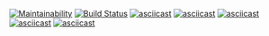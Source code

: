 [![Maintainability](https://api.codeclimate.com/v1/badges/66f564795e7b70c45fbc/maintainability)](https://codeclimate.com/github/Surtt/frontend-project-lvl1/maintainability)
[![Build Status](https://travis-ci.com/Surtt/frontend-project-lvl1.svg?branch=master)](https://travis-ci.com/Surtt/frontend-project-lvl1)
[![asciicast](https://asciinema.org/a/7Bpqp6NDKXspAoc58moLjTX2e.svg)](https://asciinema.org/a/7Bpqp6NDKXspAoc58moLjTX2e)
[![asciicast](https://asciinema.org/a/xqsBrLdqVsrmjgHjU4mM3Kd1w.svg)](https://asciinema.org/a/xqsBrLdqVsrmjgHjU4mM3Kd1w)
[![asciicast](https://asciinema.org/a/hDhIUT16OSmPMjep9coKTLOHy.svg)](https://asciinema.org/a/hDhIUT16OSmPMjep9coKTLOHy)
[![asciicast](https://asciinema.org/a/enr3ixKWgBEIJs2OXoCK11diM.svg)](https://asciinema.org/a/enr3ixKWgBEIJs2OXoCK11diM)
[![asciicast](https://asciinema.org/a/jvP0GnFep2KtICPDEZYlEI7GL.svg)](https://asciinema.org/a/jvP0GnFep2KtICPDEZYlEI7GL)
